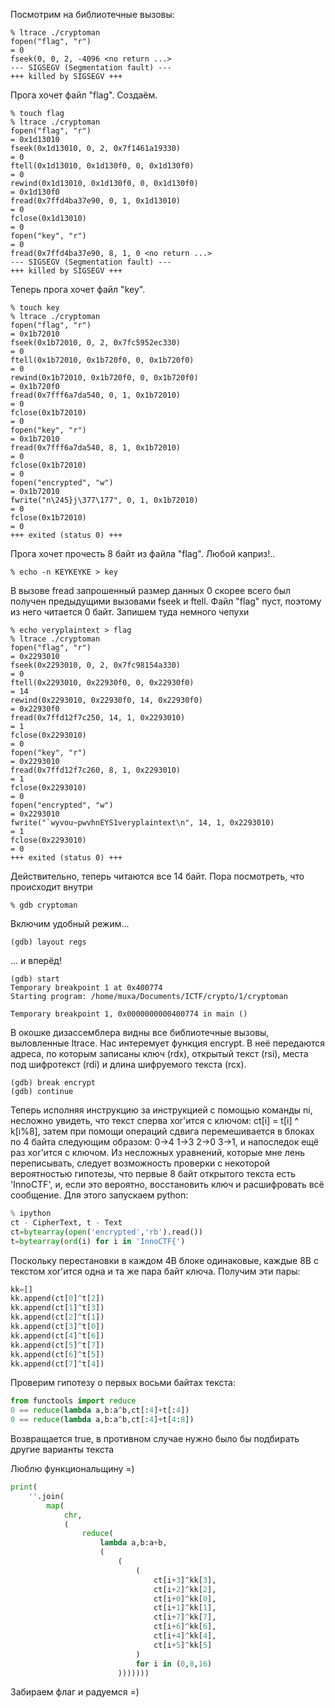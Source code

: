 Посмотрим на библиотечные вызовы:
```
% ltrace ./cryptoman
fopen("flag", "r")                                                       = 0
fseek(0, 0, 2, -4096 <no return ...>
--- SIGSEGV (Segmentation fault) ---
+++ killed by SIGSEGV +++
```
Прога хочет файл "flag". Создаём.
```
% touch flag
% ltrace ./cryptoman        
fopen("flag", "r")                                                       = 0x1d13010
fseek(0x1d13010, 0, 2, 0x7f1461a19330)                                   = 0
ftell(0x1d13010, 0x1d130f0, 0, 0x1d130f0)                                = 0
rewind(0x1d13010, 0x1d130f0, 0, 0x1d130f0)                               = 0x1d130f0
fread(0x7ffd4ba37e90, 0, 1, 0x1d13010)                                   = 0
fclose(0x1d13010)                                                        = 0
fopen("key", "r")                                                        = 0
fread(0x7ffd4ba37e90, 8, 1, 0 <no return ...>
--- SIGSEGV (Segmentation fault) ---
+++ killed by SIGSEGV +++
```
Теперь прога хочет файл "key".
```
% touch key
% ltrace ./cryptoman
fopen("flag", "r")                                                       = 0x1b72010
fseek(0x1b72010, 0, 2, 0x7fc5952ec330)                                   = 0
ftell(0x1b72010, 0x1b720f0, 0, 0x1b720f0)                                = 0
rewind(0x1b72010, 0x1b720f0, 0, 0x1b720f0)                               = 0x1b720f0
fread(0x7fff6a7da540, 0, 1, 0x1b72010)                                   = 0
fclose(0x1b72010)                                                        = 0
fopen("key", "r")                                                        = 0x1b72010
fread(0x7fff6a7da540, 8, 1, 0x1b72010)                                   = 0
fclose(0x1b72010)                                                        = 0
fopen("encrypted", "w")                                                  = 0x1b72010
fwrite("n\245}j\377\177", 0, 1, 0x1b72010)                               = 0
fclose(0x1b72010)                                                        = 0
+++ exited (status 0) +++
```
Прога хочет прочесть 8 байт из файла "flag". Любой каприз!..
```
% echo -n KEYKEYKE > key
```
В вызове fread запрошенный размер данных 0 скорее всего был получен предыдущими вызовами fseek и ftell. Файл "flag" пуст, поэтому из него читается 0 байт. Запишем туда немного чепухи
```
% echo veryplaintext > flag
% ltrace ./cryptoman
fopen("flag", "r")                                                       = 0x2293010
fseek(0x2293010, 0, 2, 0x7fc98154a330)                                   = 0
ftell(0x2293010, 0x22930f0, 0, 0x22930f0)                                = 14
rewind(0x2293010, 0x22930f0, 14, 0x22930f0)                              = 0x22930f0
fread(0x7ffd12f7c250, 14, 1, 0x2293010)                                  = 1
fclose(0x2293010)                                                        = 0
fopen("key", "r")                                                        = 0x2293010
fread(0x7ffd12f7c260, 8, 1, 0x2293010)                                   = 1
fclose(0x2293010)                                                        = 0
fopen("encrypted", "w")                                                  = 0x2293010
fwrite("`wyvou~pwvhnEYS1veryplaintext\n", 14, 1, 0x2293010)              = 1
fclose(0x2293010)                                                        = 0
+++ exited (status 0) +++
```
Действительно, теперь читаются все 14 байт.
Пора посмотреть, что происходит внутри
```
% gdb cryptoman
```
Включим удобный режим...
```
(gdb) layout regs
```
... и вперёд!
```
(gdb) start
Temporary breakpoint 1 at 0x400774
Starting program: /home/muxa/Documents/ICTF/crypto/1/cryptoman

Temporary breakpoint 1, 0x0000000000400774 in main ()
```
В окошке дизассемблера видны все библиотечные вызовы, выловленные ltrace. Нас интеремует функция encrypt. В неё передаются адреса, по которым записаны ключ (rdx), открытый текст (rsi), места под шифротекст (rdi) и длина шифруемого текста (rcx).
```
(gdb) break encrypt
(gdb) continue
```
Теперь исполняя инструкцию за инструкцией с помощью команды ni, несложно увидеть, что текст сперва xor'ится с ключом: ct[i] = t[i] ^ k[i%8], затем при помощи операций сдвига перемешивается в блоках по 4 байта следующим образом: 0->4 1->3 2->0 3->1, и напоследок ещё раз xor'ится с ключом. Из несложных уравнений, которые мне лень переписывать, следует возможность проверки с некоторой вероятностью гипотезы, что первые 8 байт открытого текста есть 'InnoCTF', и, если это вероятно, восстановить ключ и расшифровать всё сообщение. Для этого запускаем python:
```python
% ipython
ct - CipherText, t - Text
ct=bytearray(open('encrypted','rb').read())
t=bytearray(ord(i) for i in 'InnoCTF{')
```

Поскольку перестановки в каждом 4B блоке одинаковые, каждые 8B с текстом xor'ится одна и та же пара байт ключа. Получим эти пары:
```python
kk=[]
kk.append(ct[0]^t[2])
kk.append(ct[1]^t[3])
kk.append(ct[2]^t[1])
kk.append(ct[3]^t[0])
kk.append(ct[4]^t[6])
kk.append(ct[5]^t[7])
kk.append(ct[6]^t[5])
kk.append(ct[7]^t[4])
```

Проверим гипотезу о первых восьми байтах текста:
```python
from functools import reduce
0 == reduce(lambda a,b:a^b,ct[:4]+t[:4])
0 == reduce(lambda a,b:a^b,ct[:4]+t[4:8])
```
Возвращается true, в противном случае нужно было бы подбирать другие варианты текста

Люблю функциональщину =)
```python
print(
    ''.join(
        map(
            chr,
            (
                reduce(
                    lambda a,b:a+b,
                    (
                        (
                            (
                                ct[i+3]^kk[3],
                                ct[i+2]^kk[2],
                                ct[i+0]^kk[0],
                                ct[i+1]^kk[1],
                                ct[i+7]^kk[7],
                                ct[i+6]^kk[6],
                                ct[i+4]^kk[4],
                                ct[i+5]^kk[5]
                            ) 
                            for i in (0,8,16)
                        )))))))
```

Забираем флаг и радуемся =)

